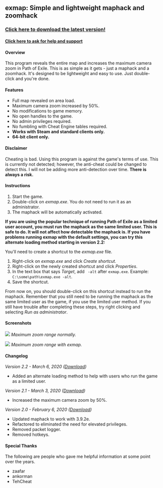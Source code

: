 ## exmap: Simple and lightweight maphack and zoomhack

### **[Click here to download the latest version!](https://github.com/m4p3r/exmap-release/raw/master/bin/exmap_220.zip)**

#### **[Click here to ask for help and support](https://www.ownedcore.com/forums/mmo/path-of-exile/poe-bots-programs/842622-exmap-2-0-simple-lightweight-maphack.html)**

#### Overview

This program reveals the entire map and increases the maximum camera zoom in Path of Exile. This is as simple as it gets - just a maphack and a zoomhack. It's designed to be lightweight and easy to use. Just double-click and you're done.

#### Features

- Full map revealed on area load.
- Maximum camera zoom increased by 50%.
- No modifications to game memory.
- No open handles to the game.
- No admin privileges required.
- No fumbling with Cheat Engine tables required.
- **Works with Steam and standard clients only.**
- **64-bit client only.**

#### Disclaimer

Cheating is bad. Using this program is against the game's terms of use. This is currently not detected; however, the anti-cheat could be changed to detect this. I will not be adding more anti-detection over time. **There is always a risk.**

#### Instructions

1. Start the game.
2. Double-click on *exmap.exe*. You do not need to run it as an administrator.
3. The maphack will be automatically activated.

**If you are using the popular technique of running Path of Exile as a limited user account, you must run the maphack as the same limited user. This is safe to do. It will not affect how detectable the maphack is. If you have problems running exmap with the default settings, you can try this alternate loading method starting in version 2.2:**

You'll need to create a shortcut to the *exmap.exe* file.

1. Right-click on *exmap.exe* and click *Create shortcut*.
2. Right-click on the newly created shortcut and click *Properties*.
3. In the text box that says *Target*, add ` -alt` after `exmap.exe`. Example: `C:\some\path\exmap.exe -alt`.
4. Save the shortcut.

From now on, you should double-click on this shortcut instead to run the maphack. Remember that you still need to be running the maphack as the same limited user as the game, if you use the limited user method. If you still have trouble after completing these steps, try right clicking and selecting *Run as administrator*.

#### Screenshots

![](https://github.com/m4p3r/exmap-release/raw/master/img/before.png)
*Maximum zoom range normally.*

![](https://github.com/m4p3r/exmap-release/raw/master/img/after.png)
*Maximum zoom range with exmap.*

#### Changelog

*Version 2.2 - March 6, 2020 ([Download](https://github.com/m4p3r/exmap-release/raw/master/bin/exmap_220.zip))*
- Added an alternate loading method to help with users who run the game as a limited user.

*Version 2.1 - March 3, 2020 ([Download](https://github.com/m4p3r/exmap-release/raw/master/bin/exmap_210.zip))*
- Increased the maximum camera zoom by 50%.

*Version 2.0 - February 6, 2020 ([Download](https://github.com/m4p3r/exmap-release/raw/master/bin/exmap_200.zip))*
- Updated maphack to work with 3.9.2e.
- Refactored to eliminated the need for elevated privileges.
- Removed packet logger.
- Removed hotkeys.

#### Special Thanks

The following are people who gave me helpful information at some point over the years.

- zaafar
- ankorman
- TehCheat
